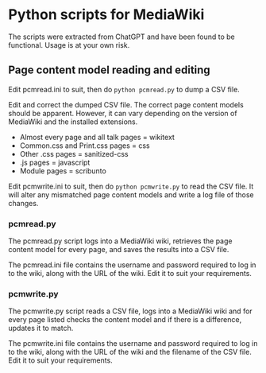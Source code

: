 # Python scripts for MediaWiki

The scripts were extracted from ChatGPT and have been found to be functional. Usage is at your own risk.

## Page content model reading and editing

Edit pcmread.ini to suit, then do ```python pcmread.py``` to dump a CSV file.

Edit and correct the dumped CSV file. The correct page content models should be apparent. However, it can vary depending on the version of MediaWiki and the installed extensions.

* Almost every page and all talk pages = wikitext
* Common.css and Print.css pages = css
* Other .css pages = sanitized-css
* .js pages = javascript
* Module pages = scribunto

Edit pcmwrite.ini to suit, then do ```python pcmwrite.py``` to read the CSV file. It will alter any mismatched page content models and write a log file of those changes.

### pcmread.py

The pcmread.py script logs into a MediaWiki wiki, retrieves the page content model for every page, and saves the results into a CSV file.

The pcmread.ini file contains the username and password required to log in to the wiki, along with the URL of the wiki. Edit it to suit your requirements.

### pcmwrite.py

The pcmwrite.py script reads a CSV file, logs into a MediaWiki wiki and for every page listed checks the content model and if there is a difference, updates it to match.

The pcmwrite.ini file contains the username and password required to log in to the wiki, along with the URL of the wiki and the filename of the CSV file. Edit it to suit your requirements.
